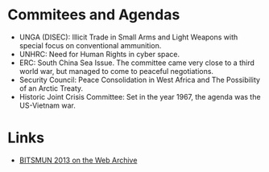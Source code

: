 <!-- TITLE: BITSMUN 2013 -->
<!-- SUBTITLE: A quick summary of 2013 -->

# Commitees and Agendas
- UNGA (DISEC): Illicit Trade in Small Arms and Light Weapons with special focus on conventional ammunition. 
- UNHRC: Need for Human Rights in cyber space. 
- ERC:  South China Sea Issue. The committee came very close to a third world war, but managed to come to peaceful negotiations. 
- Security Council: Peace Consolidation in West Africa and The Possibility of an Arctic Treaty.
- Historic Joint Crisis Committee:  Set in the year 1967, the agenda was the US-Vietnam war. 

# Links
- [BITSMUN 2013 on the Web Archive](https://web.archive.org/web/20140929132246/http://www.bits-mun.com:80/bitsmun13.php)